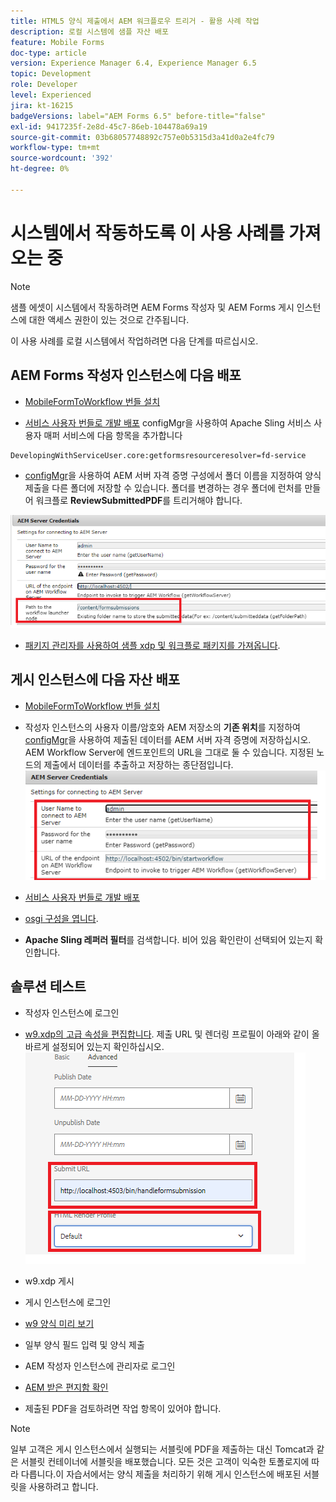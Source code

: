 ```yaml
---
title: HTML5 양식 제출에서 AEM 워크플로우 트리거 - 활용 사례 작업
description: 로컬 시스템에 샘플 자산 배포
feature: Mobile Forms
doc-type: article
version: Experience Manager 6.4, Experience Manager 6.5
topic: Development
role: Developer
level: Experienced
jira: kt-16215
badgeVersions: label="AEM Forms 6.5" before-title="false"
exl-id: 9417235f-2e8d-45c7-86eb-104478a69a19
source-git-commit: 03b68057748892c757e0b5315d3a41d0a2e4fc79
workflow-type: tm+mt
source-wordcount: '392'
ht-degree: 0%

---
```


# 시스템에서 작동하도록 이 사용 사례를 가져오는 중

>[!NOTE]
>
>샘플 에셋이 시스템에서 작동하려면 AEM Forms 작성자 및 AEM Forms 게시 인스턴스에 대한 액세스 권한이 있는 것으로 간주됩니다.

이 사용 사례를 로컬 시스템에서 작업하려면 다음 단계를 따르십시오.

## AEM Forms 작성자 인스턴스에 다음 배포

* [MobileFormToWorkflow 번들 설치](assets/MobileFormToWorkflow.core-1.0.0-SNAPSHOT.jar)

* [서비스 사용자 번들로 개발 배포](https://experienceleague.adobe.com/docs/experience-manager-learn/assets/developingwithserviceuser.zip?lang=ko)
configMgr을 사용하여 Apache Sling 서비스 사용자 매퍼 서비스에 다음 항목을 추가합니다

```
DevelopingWithServiceUser.core:getformsresourceresolver=fd-service
```

* [configMgr](http://localhost:4502/system/console/configMg)을 사용하여 AEM 서버 자격 증명 구성에서 폴더 이름을 지정하여 양식 제출을 다른 폴더에 저장할 수 있습니다. 폴더를 변경하는 경우 폴더에 런처를 만들어 워크플로 **ReviewSubmittedPDF**&#x200B;를 트리거해야 합니다.

![config-author](assets/author-config.png)
* [패키지 관리자를 사용하여 샘플 xdp 및 워크플로 패키지를 가져옵니다](assets/xdp-form-and-workflow.zip).


## 게시 인스턴스에 다음 자산 배포

* [MobileFormToWorkflow 번들 설치](assets/MobileFormToWorkflow.core-1.0.0-SNAPSHOT.jar)

* 작성자 인스턴스의 사용자 이름/암호와 AEM 저장소의 **기존 위치**&#x200B;를 지정하여 [configMgr](http://localhost:4503/system/console/configMgr)을 사용하여 제출된 데이터를 AEM 서버 자격 증명에 저장하십시오. AEM Workflow Server에 엔드포인트의 URL을 그대로 둘 수 있습니다. 지정된 노드의 제출에서 데이터를 추출하고 저장하는 종단점입니다.
  ![publish-config](assets/publish-config.png)

* [서비스 사용자 번들로 개발 배포](https://experienceleague.adobe.com/docs/experience-manager-learn/assets/developingwithserviceuser.zip?lang=ko)
* [osgi 구성을 엽니다](http://localhost:4503/system/console/configMgr).
* **Apache Sling 레퍼러 필터**&#x200B;를 검색합니다. 비어 있음 확인란이 선택되어 있는지 확인합니다.


## 솔루션 테스트

* 작성자 인스턴스에 로그인
* [w9.xdp의 고급 속성을 편집합니다](http://localhost:4502/libs/fd/fm/gui/content/forms/formmetadataeditor.html/content/dam/formsanddocuments/w9.xdp). 제출 URL 및 렌더링 프로필이 아래와 같이 올바르게 설정되어 있는지 확인하십시오.
  ![xdp-advanced-properties](assets/mobile-form-properties.png)

* w9.xdp 게시
* 게시 인스턴스에 로그인
* [w9 양식 미리 보기](http://localhost:4503/content/dam/formsanddocuments/w9.xdp/jcr:content)
* 일부 양식 필드 입력 및 양식 제출
* AEM 작성자 인스턴스에 관리자로 로그인
* [AEM 받은 편지함 확인](http://localhost:4502/aem/inbox)
* 제출된 PDF을 검토하려면 작업 항목이 있어야 합니다.

>[!NOTE]
>
>일부 고객은 게시 인스턴스에서 실행되는 서블릿에 PDF을 제출하는 대신 Tomcat과 같은 서블릿 컨테이너에 서블릿을 배포했습니다. 모든 것은 고객이 익숙한 토폴로지에 따라 다릅니다.이 자습서에서는 양식 제출을 처리하기 위해 게시 인스턴스에 배포된 서블릿을 사용하려고 합니다.
